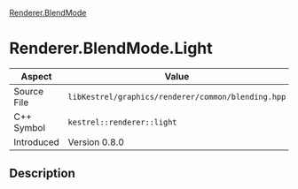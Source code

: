 [Renderer.BlendMode](index)
# Renderer.BlendMode.Light
| Aspect | Value |
| --- | --- |
| Source File | `libKestrel/graphics/renderer/common/blending.hpp` |
| C++ Symbol | `kestrel::renderer::light` |
| Introduced | Version 0.8.0 |
## Description

